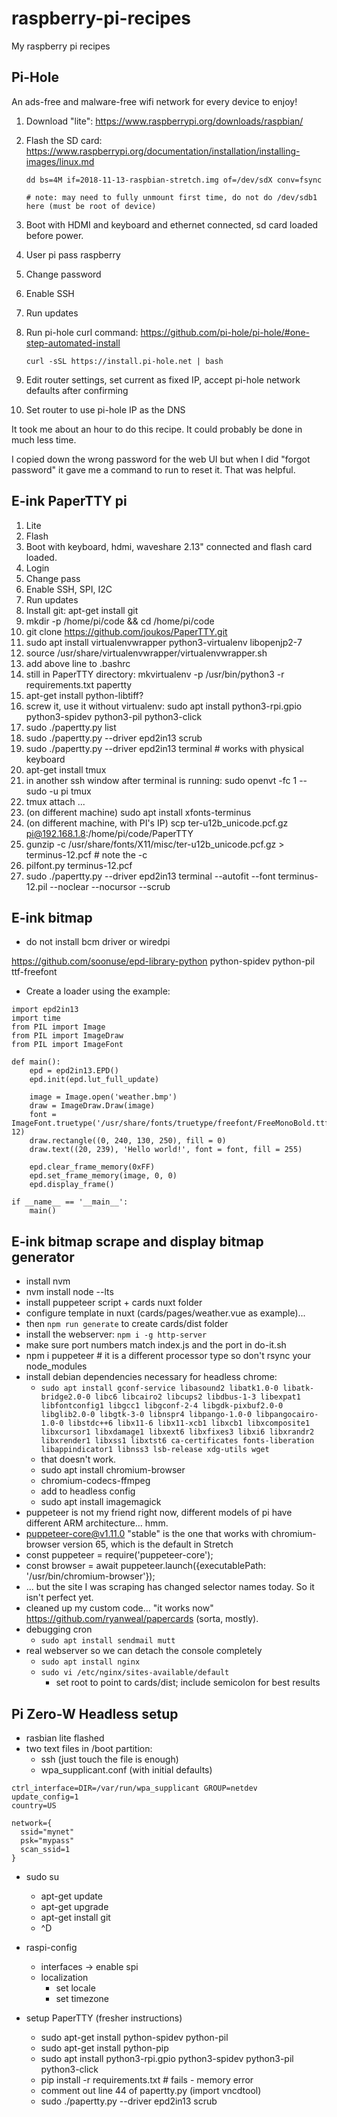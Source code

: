 # raspberry-pi-recipes
My raspberry pi recipes


## Pi-Hole

An ads-free and malware-free wifi network for every device to enjoy!

1. Download "lite": https://www.raspberrypi.org/downloads/raspbian/
2. Flash the SD card: https://www.raspberrypi.org/documentation/installation/installing-images/linux.md

    ```dd bs=4M if=2018-11-13-raspbian-stretch.img of=/dev/sdX conv=fsync```
    
    ```# note: may need to fully unmount first time, do not do /dev/sdb1 here (must be root of device)```
    
3. Boot with HDMI and keyboard and ethernet connected, sd card loaded before power.
4. User pi pass raspberry
5. Change password
6. Enable SSH
7. Run updates
8. Run pi-hole curl command: https://github.com/pi-hole/pi-hole/#one-step-automated-install

    ```curl -sSL https://install.pi-hole.net | bash```

9. Edit router settings, set current as fixed IP, accept pi-hole network defaults after confirming
10. Set router to use pi-hole IP as the DNS

It took me about an hour to do this recipe. It could probably be done in much less time.

I copied down the wrong password for the web UI but when I did "forgot password" it gave me a command to run to reset it. That was helpful.



## E-ink PaperTTY pi

1. Lite
2. Flash
3. Boot with keyboard, hdmi, waveshare 2.13" connected and flash card loaded.
4. Login
5. Change pass
6. Enable SSH, SPI, I2C
7. Run updates
8. Install git: apt-get install git
9. mkdir -p /home/pi/code && cd /home/pi/code
10. git clone https://github.com/joukos/PaperTTY.git
11. sudo apt install virtualenvwrapper python3-virtualenv libopenjp2-7
12. source /usr/share/virtualenvwrapper/virtualenvwrapper.sh
13. add above line to .bashrc
14. still in PaperTTY directory: mkvirtualenv -p /usr/bin/python3 -r requirements.txt papertty
15. apt-get install python-libtiff?
16. screw it, use it without virtualenv: sudo apt install python3-rpi.gpio python3-spidev python3-pil python3-click
17. sudo ./papertty.py list
18. sudo ./papertty.py --driver epd2in13 scrub
19. sudo ./papertty.py --driver epd2in13 terminal # works with physical keyboard
20. apt-get install tmux
21. in another ssh window after terminal is running: sudo openvt -fc 1 -- sudo -u pi tmux
22. tmux attach
...
23. (on different machine) sudo apt install xfonts-terminus
24. (on different machine, with PI's IP)  scp ter-u12b_unicode.pcf.gz pi@192.168.1.8:/home/pi/code/PaperTTY
25. gunzip -c /usr/share/fonts/X11/misc/ter-u12b_unicode.pcf.gz > terminus-12.pcf # note the -c
26. pilfont.py terminus-12.pcf
27. sudo ./papertty.py --driver epd2in13 terminal --autofit --font terminus-12.pil --noclear --nocursor --scrub

## E-ink bitmap

- do not install bcm driver or wiredpi

https://github.com/soonuse/epd-library-python
python-spidev
python-pil
ttf-freefont

- Create a loader using the example:

```
import epd2in13
import time
from PIL import Image
from PIL import ImageDraw
from PIL import ImageFont

def main():
    epd = epd2in13.EPD()
    epd.init(epd.lut_full_update)

    image = Image.open('weather.bmp')
    draw = ImageDraw.Draw(image)
    font = ImageFont.truetype('/usr/share/fonts/truetype/freefont/FreeMonoBold.ttf', 12)
    draw.rectangle((0, 240, 130, 250), fill = 0)
    draw.text((20, 239), 'Hello world!', font = font, fill = 255)
   
    epd.clear_frame_memory(0xFF)
    epd.set_frame_memory(image, 0, 0)
    epd.display_frame()

if __name__ == '__main__':
    main()
```

## E-ink bitmap scrape and display bitmap generator

- install nvm
- nvm install node --lts
- install puppeteer script + cards nuxt folder
- configure template in nuxt (cards/pages/weather.vue as example)...
- then `npm run generate` to create cards/dist folder
- install the webserver: `npm i -g http-server`
- make sure port numbers match index.js and the port in do-it.sh
- npm i puppeteer # it is a different processor type so don't rsync your node_modules
- install debian dependencies necessary for headless chrome:
  - ```sudo apt install gconf-service libasound2 libatk1.0-0 libatk-bridge2.0-0 libc6 libcairo2 libcups2 libdbus-1-3 libexpat1 libfontconfig1 libgcc1 libgconf-2-4 libgdk-pixbuf2.0-0 libglib2.0-0 libgtk-3-0 libnspr4 libpango-1.0-0 libpangocairo-1.0-0 libstdc++6 libx11-6 libx11-xcb1 libxcb1 libxcomposite1 libxcursor1 libxdamage1 libxext6 libxfixes3 libxi6 libxrandr2 libxrender1 libxss1 libxtst6 ca-certificates fonts-liberation libappindicator1 libnss3 lsb-release xdg-utils wget```
  - that doesn't work.
  - sudo apt install chromium-browser
  - chromium-codecs-ffmpeg
  - add to headless config
  - sudo apt install imagemagick
 - puppeteer is not my friend right now, different models of pi have different ARM architecture... hmm.
 - puppeteer-core@v1.11.0 "stable" is the one that works with chromium-browser version 65, which is the default in Stretch
 - const puppeteer = require('puppeteer-core');        
 - const browser = await puppeteer.launch({executablePath: '/usr/bin/chromium-browser'});
 - ... but the site I was scraping has changed selector names today. So it isn't perfect yet.
 - cleaned up my custom code... "it works now" https://github.com/ryanweal/papercards (sorta, mostly).
 - debugging cron
   - `sudo apt install sendmail mutt`
 - real webserver so we can detach the console completely
   - `sudo apt install nginx`
   - `sudo vi /etc/nginx/sites-available/default`
     - set root to point to cards/dist; include semicolon for best results
     



## Pi Zero-W Headless setup

 - rasbian lite flashed
 - two text files in /boot partition:
   - ssh (just touch the file is enough)
   - wpa_supplicant.conf (with initial defaults)

```
ctrl_interface=DIR=/var/run/wpa_supplicant GROUP=netdev
update_config=1
country=US

network={
  ssid="mynet"
  psk="mypass"
  scan_ssid=1
}
```
   
- sudo su
  - apt-get update
  - apt-get upgrade
  - apt-get install git
  - ^D
  
- raspi-config
  - interfaces -> enable spi
  - localization
    - set locale
    - set timezone
  
- setup PaperTTY (fresher instructions)
  - sudo apt-get install python-spidev python-pil
  - sudo apt-get install python-pip
  - sudo apt install python3-rpi.gpio python3-spidev python3-pil python3-click
  -  pip install -r requirements.txt # fails - memory error
  - comment out line 44 of papertty.py (import vncdtool)
  - sudo ./papertty.py --driver epd2in13 scrub

  
